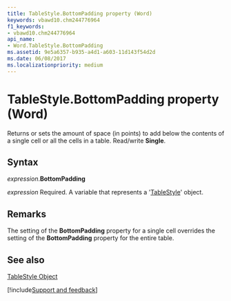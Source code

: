 ```yaml
---
title: TableStyle.BottomPadding property (Word)
keywords: vbawd10.chm244776964
f1_keywords:
- vbawd10.chm244776964
api_name:
- Word.TableStyle.BottomPadding
ms.assetid: 9e5a6357-b935-a4d1-a603-11d143f54d2d
ms.date: 06/08/2017
ms.localizationpriority: medium
---
```



# TableStyle.BottomPadding property (Word)

Returns or sets the amount of space (in points) to add below the contents of a single cell or all the cells in a table. Read/write **Single**.


## Syntax

_expression_.**BottomPadding**

_expression_ Required. A variable that represents a '[TableStyle](Word.TableStyle.md)' object.


## Remarks

The setting of the **BottomPadding** property for a single cell overrides the setting of the **BottomPadding** property for the entire table.


## See also


[TableStyle Object](Word.TableStyle.md)

[!include[Support and feedback](~/includes/feedback-boilerplate.md)]